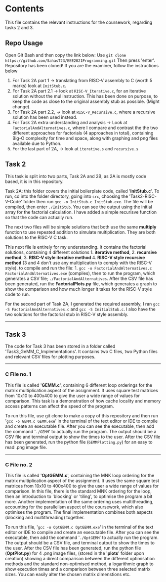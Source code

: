# Contents
This file contains the relevant instructions for the coursework, regarding tasks 2 and 3.

## Repo Usage

Open GIt Bash and then copy the link below:
Use ``git clone https://github.com/SahasT23/EEE2021Programming.git``
Then press 'enter'. Repository has been cloned! If you are the examiner, follow the instructions below

1. For Task 2A part 1 -> translating from RISC-V assembly to C (worth 5 marks) look at ``InitStub.c``.
2. For Task 2A part 2.1 -> look at ``RISC-V_Iterative.c``, for an iterative solution without the mul instruction. This has been done on purpose, to keep the code as close to the original assembly stub as possible. (Might change).
3. For Task 2A part 2.2, -> look at ``RISC-V_Recursive.c``, where a recursive solution has been used instead. 
4. For Task 2A extra understanding and analysis -> Look at ``FactorialAndAlternatives.c``, where I compare and contrast the the two different approaches for factorials (4 approaches in total), containing Big-O complexity for time and space, along with graphing and png files available due to Python. 
5. For the last part of 2A, -> look at ``iterative.s`` and ``recursive.s`` 

## Task 2
This task is split into two parts, Task 2A and 2B, as 2A is mostly code based, it is in this repository.

Task 2A: this folder covers the initial boilerplate code, called '**InitStub.c**'. To run, cd into the folder directory, going into ``src``, choosing the 'Task2-RISC-V-Code' folder then run ``gcc -o InitStub.c InitStub.exe``. The file will be compiled, then enter ``./InitStub``. You can see the output using the initial array for the factorial calculation. I have added a simple recurisve function so that the code can actually run.

The next two files will be simple solutions that both use the same **multiply** function to use repeated addition to simulate multiplication. They are both solutions to the RISC-V C task.

This next file is entirely for my understanding. It contains the factorial solutions, containing 4 different solutions 1. **iterative method**, 2. **recursive method**, 3. **RISC-V style iterative method** 4. **RISC-V style recursive method** (3 and 4 don't use any multiplication to comply with the RISC-V style). to compile and run the file: 1. ``gcc -o FactorialAndAlternatives.c FactorialAndAlternatives.exe`` (compiles), then to run the program, which generates a CSV file; ``./FactorialAndAlternatives``. After the CSV file has been generated, run the **FactorialPlots.py** file, which generates a graph to show the comparison and how much longer it takes for the RISC-V style code to run. 

For the second part of Task 2A, I generated the required assembly, I ran ``gcc -S FactorialAndAlternatives.c`` and ``gcc -S InitialStub.c``. I also have the two solutions for the factorial stub in RISC-V style assembly. 

---
## Task 3

The code for Task 3 has been stored in a folder called 'Task3_GeMM_C_Implementations'. It contains two C files, two Python files and relevant CSV files for plotting purposes.

---
### C File no. 1

This file is called '**GEMM.c**', containing 6 different loop orderings for the matrix multiplication aspect of the assignment. It uses square test matrices from 10x10 to 400x400 to give the user a wide range of values for comparison. This task is a demonstration of how cache locality and memory access patterns can affect the speed of the program. 

To run this file, use git clone to make a copy of this repository and then run '```gcc -o GEMM.c GEMM.exe```' in the terminal of the text editor or IDE to compile and create an executable file. After you can see the executable, then add the command '```./GEMM```' to actually run the program. The output should be a CSV file and terminal output to show the times to the user. After the CSV file has been generated, run the python file (``GEMMPlotting.py``) for an easy to read .png image file.

---
### C File no. 2

This file is called '**OptGEMM.c**', containing the MNK loop ordering for the matrix multiplication aspect of the assignment. It uses the same square test matrices from 10x10 to 400x400 to give the user a wide range of values for comparison. In this file, there is the standard MNK ordering for the loop, then an introduction to 'blocking' or 'tiling', to optimise the program a bit more. Another implementation of the same ordering uses multithreading, accounting for the parallelism aspect of the coursework, which also optimises the program. The final implementation combines both aspects (blocking and multithreading) together. 

To run this file, '``gcc -o OptGEMM.c OptGEMM.exe``' in the terminal of the text editor or IDE to compile and create an executable file. After you can see the executable, then add the command '``./OptGEMM``' to actually run the program. The output should be a CSV file, and terminal output to show the times to the user. After the CSV file has been generated, run the python file (**OptPlot.py**) for 4 .png image files, (stored in the '**plots**' folder upon creation) showing a direct comparison between the different optimisation methods and the standard non-optimised method, a logarithmic graph to show execution times and a comparison between three selected matrix sizes. You can easily alter the chosen matrix dimenstions etc. 
